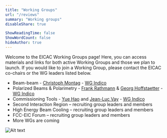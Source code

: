 ```yaml
---
title: "Working Groups"
url: "/reviews"
summary: "Working groups"
disableShare: true

ShowReadingTime: false
ShowWordCount: false
hideAuthor: true
---
```


Welcome to the EICAC Working Groups page! Here, you can access materials and links for both active Working Groups and those we plan to launch. If you would like to join a Working Group, please contact the EICAC co-chairs or the WG leaders listed below.
- Beam-beam - [Christoph Montag](mailto:montagc@bnl.gov) - [WG Indico](https://indico.global/category/1222/)
- Polarized Beams & Polarimetry - [Frank Rathmann](mailto:frathmann@bnl.gov) & [Georg Hoffstaetter](mailto:georg.hoffstaetter@cornell.edu) - [WG Indico](https://indico.global/category/1222/)
- Commissioning Tools - [Yue Hao](mailto:haoyue@msu.edu) and [Jean-Luc Vay](mailto:jlvay@lbl.gov) - [WG Indico](https://indico.global/category/1222/)
- Second Interaction Region – recruiting group leaders and members
- High Energy Beam Cooling – recruiting group leaders and members
- FCC-EIC Forum – recruiting group leaders and members
- More WGs are coming

![Alt text](images/diagram1.jpg)

